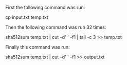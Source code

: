 First the following command was run:

cp input.txt temp.txt

Then the following command was run 32 times:

sha512sum temp.txt | cut -d' ' -f1 | tail -c 3 >> temp.txt

Finally this command was run:

sha512sum temp.txt | cut -d' ' -f1 >> output.txt
